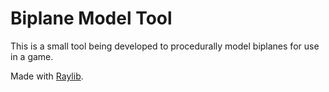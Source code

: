 # Biplane Model Tool

This is a small tool being developed to procedurally model biplanes for use in a game.

Made with [Raylib](https://www.raylib.com/).
